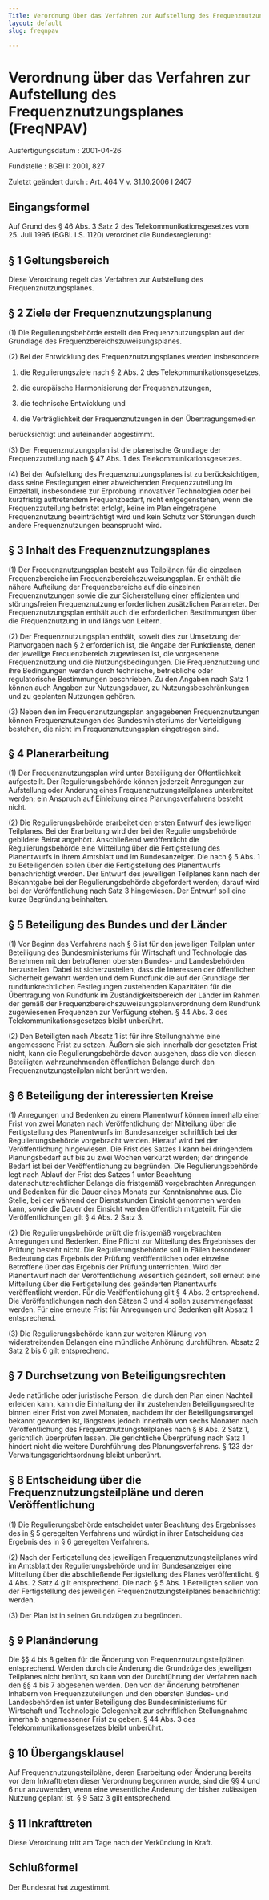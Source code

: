 ```yaml
---
Title: Verordnung über das Verfahren zur Aufstellung des Frequenznutzungsplanes
layout: default
slug: freqnpav

---
```


# Verordnung über das Verfahren zur Aufstellung des Frequenznutzungsplanes (FreqNPAV)

Ausfertigungsdatum
:   2001-04-26

Fundstelle
:   BGBl I: 2001, 827

Zuletzt geändert durch
:   Art. 464 V v. 31.10.2006 I 2407


## Eingangsformel

Auf Grund des § 46 Abs. 3 Satz 2 des Telekommunikationsgesetzes vom
25\. Juli 1996 (BGBl. I S. 1120) verordnet die Bundesregierung:


## § 1 Geltungsbereich

Diese Verordnung regelt das Verfahren zur Aufstellung des
Frequenznutzungsplanes.


## § 2 Ziele der Frequenznutzungsplanung

(1) Die Regulierungsbehörde erstellt den Frequenznutzungsplan auf der
Grundlage des Frequenzbereichszuweisungsplanes.

(2) Bei der Entwicklung des Frequenznutzungsplanes werden insbesondere

1.  die Regulierungsziele nach § 2 Abs. 2 des Telekommunikationsgesetzes,


2.  die europäische Harmonisierung der Frequenznutzungen,


3.  die technische Entwicklung und


4.  die Verträglichkeit der Frequenznutzungen in den Übertragungsmedien



berücksichtigt und aufeinander abgestimmt.

(3) Der Frequenznutzungsplan ist die planerische Grundlage der
Frequenzzuteilung nach § 47 Abs. 1 des Telekommunikationsgesetzes.

(4) Bei der Aufstellung des Frequenznutzungsplanes ist zu
berücksichtigen, dass seine Festlegungen einer abweichenden
Frequenzzuteilung im Einzelfall, insbesondere zur Erprobung
innovativer Technologien oder bei kurzfristig auftretendem
Frequenzbedarf, nicht entgegenstehen, wenn die Frequenzzuteilung
befristet erfolgt, keine im Plan eingetragene Frequenznutzung
beeinträchtigt wird und kein Schutz vor Störungen durch andere
Frequenznutzungen beansprucht wird.


## § 3 Inhalt des Frequenznutzungsplanes

(1) Der Frequenznutzungsplan besteht aus Teilplänen für die einzelnen
Frequenzbereiche im Frequenzbereichszuweisungsplan. Er enthält die
nähere Aufteilung der Frequenzbereiche auf die einzelnen
Frequenznutzungen sowie die zur Sicherstellung einer effizienten und
störungsfreien Frequenznutzung erforderlichen zusätzlichen Parameter.
Der Frequenznutzungsplan enthält auch die erforderlichen Bestimmungen
über die Frequenznutzung in und längs von Leitern.

(2) Der Frequenznutzungsplan enthält, soweit dies zur Umsetzung der
Planvorgaben nach § 2 erforderlich ist, die Angabe der Funkdienste,
denen der jeweilige Frequenzbereich zugewiesen ist, die vorgesehene
Frequenznutzung und die Nutzungsbedingungen. Die Frequenznutzung und
ihre Bedingungen werden durch technische, betriebliche oder
regulatorische Bestimmungen beschrieben. Zu den Angaben nach Satz 1
können auch Angaben zur Nutzungsdauer, zu Nutzungsbeschränkungen und
zu geplanten Nutzungen gehören.

(3) Neben den im Frequenznutzungsplan angegebenen Frequenznutzungen
können Frequenznutzungen des Bundesministeriums der Verteidigung
bestehen, die nicht im Frequenznutzungsplan eingetragen sind.


## § 4 Planerarbeitung

(1) Der Frequenznutzungsplan wird unter Beteiligung der Öffentlichkeit
aufgestellt. Der Regulierungsbehörde können jederzeit Anregungen zur
Aufstellung oder Änderung eines Frequenznutzungsteilplanes
unterbreitet werden; ein Anspruch auf Einleitung eines
Planungsverfahrens besteht nicht.

(2) Die Regulierungsbehörde erarbeitet den ersten Entwurf des
jeweiligen Teilplanes. Bei der Erarbeitung wird der bei der
Regulierungsbehörde gebildete Beirat angehört. Anschließend
veröffentlicht die Regulierungsbehörde eine Mitteilung über die
Fertigstellung des Planentwurfs in ihrem Amtsblatt und im
Bundesanzeiger. Die nach § 5 Abs. 1 zu Beteiligenden sollen über die
Fertigstellung des Planentwurfs benachrichtigt werden. Der Entwurf des
jeweiligen Teilplanes kann nach der Bekanntgabe bei der
Regulierungsbehörde abgefordert werden; darauf wird bei der
Veröffentlichung nach Satz 3 hingewiesen. Der Entwurf soll eine kurze
Begründung beinhalten.


## § 5 Beteiligung des Bundes und der Länder

(1) Vor Beginn des Verfahrens nach § 6 ist für den jeweiligen Teilplan
unter Beteiligung des Bundesministeriums für Wirtschaft und
Technologie das Benehmen mit den betroffenen obersten Bundes- und
Landesbehörden herzustellen. Dabei ist sicherzustellen, dass die
Interessen der öffentlichen Sicherheit gewahrt werden und dem Rundfunk
die auf der Grundlage der rundfunkrechtlichen Festlegungen zustehenden
Kapazitäten für die Übertragung von Rundfunk im Zuständigkeitsbereich
der Länder im Rahmen der gemäß der
Frequenzbereichszuweisungsplanverordnung dem Rundfunk zugewiesenen
Frequenzen zur Verfügung stehen. § 44 Abs. 3 des
Telekommunikationsgesetzes bleibt unberührt.

(2) Den Beteiligten nach Absatz 1 ist für ihre Stellungnahme eine
angemessene Frist zu setzen. Äußern sie sich innerhalb der gesetzten
Frist nicht, kann die Regulierungsbehörde davon ausgehen, dass die von
diesen Beteiligten wahrzunehmenden öffentlichen Belange durch den
Frequenznutzungsteilplan nicht berührt werden.


## § 6 Beteiligung der interessierten Kreise

(1) Anregungen und Bedenken zu einem Planentwurf können innerhalb
einer Frist von zwei Monaten nach Veröffentlichung der Mitteilung über
die Fertigstellung des Planentwurfs im Bundesanzeiger schriftlich bei
der Regulierungsbehörde vorgebracht werden. Hierauf wird bei der
Veröffentlichung hingewiesen. Die Frist des Satzes 1 kann bei
dringendem Planungsbedarf auf bis zu zwei Wochen verkürzt werden; der
dringende Bedarf ist bei der Veröffentlichung zu begründen. Die
Regulierungsbehörde legt nach Ablauf der Frist des Satzes 1 unter
Beachtung datenschutzrechtlicher Belange die fristgemäß vorgebrachten
Anregungen und Bedenken für die Dauer eines Monats zur Kenntnisnahme
aus. Die Stelle, bei der während der Dienststunden Einsicht genommen
werden kann, sowie die Dauer der Einsicht werden öffentlich
mitgeteilt. Für die Veröffentlichungen gilt § 4 Abs. 2 Satz 3.

(2) Die Regulierungsbehörde prüft die fristgemäß vorgebrachten
Anregungen und Bedenken. Eine Pflicht zur Mitteilung des Ergebnisses
der Prüfung besteht nicht. Die Regulierungsbehörde soll in Fällen
besonderer Bedeutung das Ergebnis der Prüfung veröffentlichen oder
einzelne Betroffene über das Ergebnis der Prüfung unterrichten. Wird
der Planentwurf nach der Veröffentlichung wesentlich geändert, soll
erneut eine Mitteilung über die Fertigstellung des geänderten
Planentwurfs veröffentlicht werden. Für die Veröffentlichung gilt § 4
Abs. 2 entsprechend. Die Veröffentlichungen nach den Sätzen 3 und 4
sollen zusammengefasst werden. Für eine erneute Frist für Anregungen
und Bedenken gilt Absatz 1 entsprechend.

(3) Die Regulierungsbehörde kann zur weiteren Klärung von
widerstreitenden Belangen eine mündliche Anhörung durchführen. Absatz
2 Satz 2 bis 6 gilt entsprechend.


## § 7 Durchsetzung von Beteiligungsrechten

Jede natürliche oder juristische Person, die durch den Plan einen
Nachteil erleiden kann, kann die Einhaltung der ihr zustehenden
Beteiligungsrechte binnen einer Frist von zwei Monaten, nachdem ihr
der Beteiligungsmangel bekannt geworden ist, längstens jedoch
innerhalb von sechs Monaten nach Veröffentlichung des
Frequenznutzungsteilplanes nach § 8 Abs. 2 Satz 1, gerichtlich
überprüfen lassen. Die gerichtliche Überprüfung nach Satz 1 hindert
nicht die weitere Durchführung des Planungsverfahrens. § 123 der
Verwaltungsgerichtsordnung bleibt unberührt.


## § 8 Entscheidung über die Frequenznutzungsteilpläne und deren Veröffentlichung

(1) Die Regulierungsbehörde entscheidet unter Beachtung des
Ergebnisses des in § 5 geregelten Verfahrens und würdigt in ihrer
Entscheidung das Ergebnis des in § 6 geregelten Verfahrens.

(2) Nach der Fertigstellung des jeweiligen Frequenznutzungsteilplanes
wird im Amtsblatt der Regulierungsbehörde und im Bundesanzeiger eine
Mitteilung über die abschließende Fertigstellung des Planes
veröffentlicht. § 4 Abs. 2 Satz 4 gilt entsprechend. Die nach § 5 Abs.
1 Beteiligten sollen von der Fertigstellung des jeweiligen
Frequenznutzungsteilplanes benachrichtigt werden.

(3) Der Plan ist in seinen Grundzügen zu begründen.


## § 9 Planänderung

Die §§ 4 bis 8 gelten für die Änderung von Frequenznutzungsteilplänen
entsprechend. Werden durch die Änderung die Grundzüge des jeweiligen
Teilplanes nicht berührt, so kann von der Durchführung der Verfahren
nach den §§ 4 bis 7 abgesehen werden. Den von der Änderung betroffenen
Inhabern von Frequenzzuteilungen und den obersten Bundes- und
Landesbehörden ist unter Beteiligung des Bundesministeriums für
Wirtschaft und Technologie Gelegenheit zur schriftlichen Stellungnahme
innerhalb angemessener Frist zu geben. § 44 Abs. 3 des
Telekommunikationsgesetzes bleibt unberührt.


## § 10 Übergangsklausel

Auf Frequenznutzungsteilpläne, deren Erarbeitung oder Änderung bereits
vor dem Inkrafttreten dieser Verordnung begonnen wurde, sind die §§ 4
und 6 nur anzuwenden, wenn eine wesentliche Änderung der bisher
zulässigen Nutzung geplant ist. § 9 Satz 3 gilt entsprechend.


## § 11 Inkrafttreten

Diese Verordnung tritt am Tage nach der Verkündung in Kraft.


## Schlußformel

Der Bundesrat hat zugestimmt.


